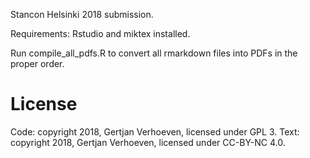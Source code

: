 Stancon Helsinki 2018 submission.

Requirements:
Rstudio and miktex installed.

Run compile_all_pdfs.R to convert all rmarkdown files into PDFs in the proper order.

# License

Code: copyright 2018, Gertjan Verhoeven, licensed under GPL 3. 
Text: copyright 2018, Gertjan Verhoeven, licensed under CC-BY-NC 4.0.
